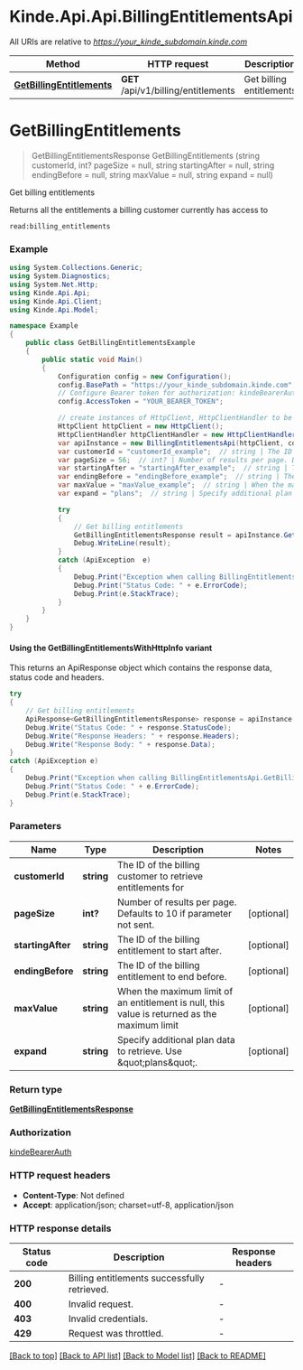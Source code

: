 # Kinde.Api.Api.BillingEntitlementsApi

All URIs are relative to *https://your_kinde_subdomain.kinde.com*

| Method | HTTP request | Description |
|--------|--------------|-------------|
| [**GetBillingEntitlements**](BillingEntitlementsApi.md#getbillingentitlements) | **GET** /api/v1/billing/entitlements | Get billing entitlements |

<a id="getbillingentitlements"></a>
# **GetBillingEntitlements**
> GetBillingEntitlementsResponse GetBillingEntitlements (string customerId, int? pageSize = null, string startingAfter = null, string endingBefore = null, string maxValue = null, string expand = null)

Get billing entitlements

Returns all the entitlements a billing customer currently has access to  <div>   <code>read:billing_entitlements</code> </div> 

### Example
```csharp
using System.Collections.Generic;
using System.Diagnostics;
using System.Net.Http;
using Kinde.Api.Api;
using Kinde.Api.Client;
using Kinde.Api.Model;

namespace Example
{
    public class GetBillingEntitlementsExample
    {
        public static void Main()
        {
            Configuration config = new Configuration();
            config.BasePath = "https://your_kinde_subdomain.kinde.com";
            // Configure Bearer token for authorization: kindeBearerAuth
            config.AccessToken = "YOUR_BEARER_TOKEN";

            // create instances of HttpClient, HttpClientHandler to be reused later with different Api classes
            HttpClient httpClient = new HttpClient();
            HttpClientHandler httpClientHandler = new HttpClientHandler();
            var apiInstance = new BillingEntitlementsApi(httpClient, config, httpClientHandler);
            var customerId = "customerId_example";  // string | The ID of the billing customer to retrieve entitlements for
            var pageSize = 56;  // int? | Number of results per page. Defaults to 10 if parameter not sent. (optional) 
            var startingAfter = "startingAfter_example";  // string | The ID of the billing entitlement to start after. (optional) 
            var endingBefore = "endingBefore_example";  // string | The ID of the billing entitlement to end before. (optional) 
            var maxValue = "maxValue_example";  // string | When the maximum limit of an entitlement is null, this value is returned as the maximum limit (optional) 
            var expand = "plans";  // string | Specify additional plan data to retrieve. Use \"plans\". (optional) 

            try
            {
                // Get billing entitlements
                GetBillingEntitlementsResponse result = apiInstance.GetBillingEntitlements(customerId, pageSize, startingAfter, endingBefore, maxValue, expand);
                Debug.WriteLine(result);
            }
            catch (ApiException  e)
            {
                Debug.Print("Exception when calling BillingEntitlementsApi.GetBillingEntitlements: " + e.Message);
                Debug.Print("Status Code: " + e.ErrorCode);
                Debug.Print(e.StackTrace);
            }
        }
    }
}
```

#### Using the GetBillingEntitlementsWithHttpInfo variant
This returns an ApiResponse object which contains the response data, status code and headers.

```csharp
try
{
    // Get billing entitlements
    ApiResponse<GetBillingEntitlementsResponse> response = apiInstance.GetBillingEntitlementsWithHttpInfo(customerId, pageSize, startingAfter, endingBefore, maxValue, expand);
    Debug.Write("Status Code: " + response.StatusCode);
    Debug.Write("Response Headers: " + response.Headers);
    Debug.Write("Response Body: " + response.Data);
}
catch (ApiException e)
{
    Debug.Print("Exception when calling BillingEntitlementsApi.GetBillingEntitlementsWithHttpInfo: " + e.Message);
    Debug.Print("Status Code: " + e.ErrorCode);
    Debug.Print(e.StackTrace);
}
```

### Parameters

| Name | Type | Description | Notes |
|------|------|-------------|-------|
| **customerId** | **string** | The ID of the billing customer to retrieve entitlements for |  |
| **pageSize** | **int?** | Number of results per page. Defaults to 10 if parameter not sent. | [optional]  |
| **startingAfter** | **string** | The ID of the billing entitlement to start after. | [optional]  |
| **endingBefore** | **string** | The ID of the billing entitlement to end before. | [optional]  |
| **maxValue** | **string** | When the maximum limit of an entitlement is null, this value is returned as the maximum limit | [optional]  |
| **expand** | **string** | Specify additional plan data to retrieve. Use \&quot;plans\&quot;. | [optional]  |

### Return type

[**GetBillingEntitlementsResponse**](GetBillingEntitlementsResponse.md)

### Authorization

[kindeBearerAuth](../README.md#kindeBearerAuth)

### HTTP request headers

 - **Content-Type**: Not defined
 - **Accept**: application/json; charset=utf-8, application/json


### HTTP response details
| Status code | Description | Response headers |
|-------------|-------------|------------------|
| **200** | Billing entitlements successfully retrieved. |  -  |
| **400** | Invalid request. |  -  |
| **403** | Invalid credentials. |  -  |
| **429** | Request was throttled. |  -  |

[[Back to top]](#) [[Back to API list]](../README.md#documentation-for-api-endpoints) [[Back to Model list]](../README.md#documentation-for-models) [[Back to README]](../README.md)

